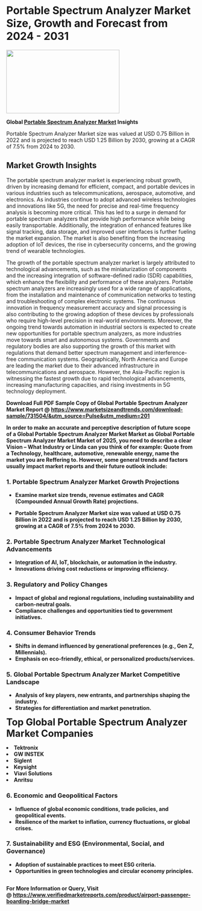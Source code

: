 <H1>Portable Spectrum Analyzer Market Size, Growth and Forecast from 2024 - 2031</H1><img class="aligncenter size-medium wp-image-584254" src="https://thirdeyenews.in/wp-content/uploads/2024/09/Global-Market-Research-300x168.jpeg" alt="" width="300" height="168" /><p><strong>Global&nbsp;<a href="https://www.marketsizeandtrends.com/download-sample/731504/&amp;utm_source=Pulse&amp;utm_medium=201">Portable Spectrum Analyzer Market</a> Insights</strong></p><p>Portable Spectrum Analyzer Market size was valued at USD 0.75 Billion in 2022 and is projected to reach USD 1.25 Billion by 2030, growing at a CAGR of 7.5% from 2024 to 2030.</p><p><h2>Market Growth Insights</h2> <p>The portable spectrum analyzer market is experiencing robust growth, driven by increasing demand for efficient, compact, and portable devices in various industries such as telecommunications, aerospace, automotive, and electronics. As industries continue to adopt advanced wireless technologies and innovations like 5G, the need for precise and real-time frequency analysis is becoming more critical. This has led to a surge in demand for portable spectrum analyzers that provide high performance while being easily transportable. Additionally, the integration of enhanced features like signal tracking, data storage, and improved user interfaces is further fueling the market expansion. The market is also benefiting from the increasing adoption of IoT devices, the rise in cybersecurity concerns, and the growing trend of wearable technologies.</p> <p><strong></strong></p> <p>The growth of the portable spectrum analyzer market is largely attributed to technological advancements, such as the miniaturization of components and the increasing integration of software-defined radio (SDR) capabilities, which enhance the flexibility and performance of these analyzers. Portable spectrum analyzers are increasingly used for a wide range of applications, from the installation and maintenance of communication networks to testing and troubleshooting of complex electronic systems. The continuous innovation in frequency measurement accuracy and signal processing is also contributing to the growing adoption of these devices by professionals who require high-level precision in real-world environments. Moreover, the ongoing trend towards automation in industrial sectors is expected to create new opportunities for portable spectrum analyzers, as more industries move towards smart and autonomous systems. Governments and regulatory bodies are also supporting the growth of this market with regulations that demand better spectrum management and interference-free communication systems. Geographically, North America and Europe are leading the market due to their advanced infrastructure in telecommunications and aerospace. However, the Asia-Pacific region is witnessing the fastest growth due to rapid technological advancements, increasing manufacturing capacities, and rising investments in 5G technology deployment.</p> <p><strong></p><p><span class=""><strong>Download Full PDF Sample Copy of Global Portable Spectrum Analyzer Market Report</strong> @ <a href="https://www.marketsizeandtrends.com/download-sample/731504/&amp;utm_source=Pulse&amp;utm_medium=201" target="_blank">https://www.marketsizeandtrends.com/download-sample/731504/&amp;utm_source=Pulse&amp;utm_medium=201</a></span></p><p>In order to make an accurate and perceptive description of future scope of a Global&nbsp;Portable Spectrum Analyzer Market Market as Global&nbsp;Portable Spectrum Analyzer Market Market of 2025, you need to describe a clear Vision &ndash; What Industry or Linda can you think of for example: Quote from a Technology, healthcare, automotive, renewable energy, name the market you are Reffering to. However, some general trends and factors usually impact market reports and their future outlook include:</p><h3>1.&nbsp;<strong>Portable Spectrum Analyzer Market Growth Projections</strong></h3><ul><li>Examine market size trends, revenue estimates and CAGR (Compounded Annual Growth Rate) projections.</li><li><p>Portable Spectrum Analyzer Market size was valued at USD 0.75 Billion in 2022 and is projected to reach USD 1.25 Billion by 2030, growing at a CAGR of 7.5% from 2024 to 2030.</p></li></ul><h3>2.&nbsp;<strong>Portable Spectrum Analyzer Market Technological Advancements</strong></h3><ul><li>Integration of AI, IoT, blockchain, or automation in the industry.</li><li>Innovations driving cost reductions or improving efficiency.</li></ul><h3>3.&nbsp;<strong>Regulatory and Policy Changes</strong></h3><ul><li>Impact of global and regional regulations, including sustainability and carbon-neutral goals.</li><li>Compliance challenges and opportunities tied to government initiatives.</li></ul><h3>4.&nbsp;<strong>Consumer Behavior Trends</strong></h3><ul><li>Shifts in demand influenced by generational preferences (e.g., Gen Z, Millennials).</li><li>Emphasis on eco-friendly, ethical, or personalized products/services.</li></ul><h3>5.&nbsp;<strong>Global Portable Spectrum Analyzer Market Competitive Landscape</strong></h3><ul><li>Analysis of key players, new entrants, and partnerships shaping the industry.</li><li>Strategies for differentiation and market penetration.</li></ul><p data-pm-slice="1 1 []"><span style="color: inherit; font-family: inherit; font-size: 25px;">Top Global Portable Spectrum Analyzer Market Companies</span></p><div class="" data-test-id=""><p><li>Tektronix</li><li> GW INSTEK</li><li> Siglent</li><li> Keysight</li><li> Viavi Solutions</li><li> Anritsu</li></p></div><h3>6.&nbsp;<strong>Economic and Geopolitical Factors</strong></h3><ul><li>Influence of global economic conditions, trade policies, and geopolitical events.</li><li>Resilience of the market to inflation, currency fluctuations, or global crises.</li></ul><h3>7.&nbsp;<strong>Sustainability and ESG (Environmental, Social, and Governance)</strong></h3><ul><li>Adoption of sustainable practices to meet ESG criteria.</li><li>Opportunities in green technologies and circular economy principles.</li></ul><h2><strong style="font-size: 14px;">For More Information or Query, Visit @&nbsp;</strong><a style="background-color: #ffffff; font-size: 14px;" href="https://www.marketsizeandtrends.com/report/portable-spectrum-analyzer-market/" target="_blank">https://www.verifiedmarketreports.com/product/airport-passenger-boarding-bridge-market</a></h2>
